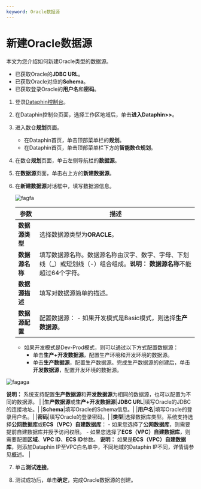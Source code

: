 ```yaml
---
keyword: Oracle数据源
---
```


# 新建Oracle数据源

本文为您介绍如何新建Oracle类型的数据源。

-   已获取Oracle的**JDBC URL**。
-   已获取Oracle对应的**Schema**。
-   已获取登录Oracle的**用户名**和**密码**。

1.  登录[Dataphin控制台](https://dataphin.console.aliyun.com/workingArea)。

2.  在Dataphin控制台页面，选择工作区地域后，单击**进入Dataphin\>\>**。

3.  进入数仓**规划**页面。

    -   在Dataphin首页，单击顶部菜单栏的**规划**。
    -   在Dataphin首页，单击顶部菜单栏下方的**智能数仓规划**。
4.  在数仓**规划**页面，单击左侧导航栏的**数据源**。

5.  在**数据源**页面，单击右上方的**新建数据源**。

6.  在**新建数据源**对话框中，填写数据源信息。

    ![fagfa](https://help-static-aliyun-doc.aliyuncs.com/assets/img/zh-CN/8755209951/p95401.png)

    |参数|描述|
    |--|--|
    |**数据源类型**|选择数据源类型为**ORACLE**。|
    |**数据源名称**|填写数据源名称。数据源名称由汉字、数字、字母、下划线（\_）或短划线（-）组合组成。**说明：** **数据源名称**不能超过64个字符。 |
    |**数据源描述**|填写对数据源简单的描述。|
    |**数据源配置**|配置数据源：     -   如果开发模式是Basic模式，则选择**生产数据源**。
    -   如果开发模式是Dev-Prod模式，则可以通过以下方式配置数据源：
        -   单击**生产+开发数据源**，配置生产环境和开发环境的数据源。
        -   单击**生产数据源**，配置生产数据源。完成生产数据源的创建后，单击**开发数据源**，配置开发环境的数据源。

![fagaga](https://help-static-aliyun-doc.aliyuncs.com/assets/img/zh-CN/6278209951/p93912.png)

**说明：** 系统支持配置**生产数据源**和**开发数据源**为相同的数据源，也可以配置为不同的数据源。 |
    |**生产数据源**或**生产+开发数据源**|**JDBC URL**|填写Oracle的JDBC的连接地址。|
    |**Schema**|填写Oracle的Schema信息。|
    |**用户名**|填写Oracle的登录用户名。|
    |**密码**|填写Oracle的登录密码。|
    |**类型**|选择数据库类型。系统支持选择**公网数据库**或**ECS（VPC）自建数据库**：     -   如果您选择了**公网数据库**，则需要提前自建数据库并授予访问权限。
    -   如果您选择了**ECS（VPC）自建数据库**，则需要配置**区域**、**VPC ID**、**ECS ID**参数。
**说明：** 如果是**ECS（VPC）自建数据库**，则添加Dataphin IP至VPC白名单中，不同地域的Dataphin IP不同，详情请参见[概述](/cn.zh-CN/数仓规划/数据源/概述.md)。 |

7.  单击**测试连接**。

8.  测试成功后，单击**确定**，完成Oracle数据源的创建。


